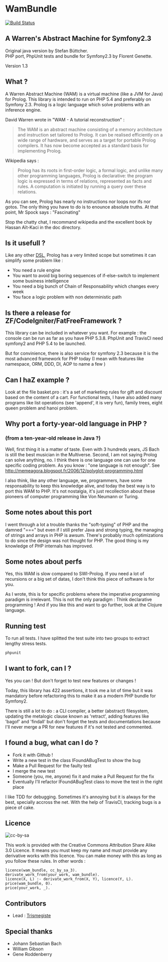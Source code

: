 # WamBundle

[![Build Status](https://secure.travis-ci.org/Trismegiste/WamBundle.png?branch=master)](http://travis-ci.org/Trismegiste/WamBundle)

## A Warren's Abstract Machine for Symfony2.3
Original java version by Stefan Büttcher.<br/>
PHP port, PhpUnit tests and bundle for Symfony2.3 by Florent Genette.

Version 1.3

## What ?
A Warren Abstract Machine (WAM) is a virtual machine (like a JVM for Java) for
Prolog. This library is intended to run on PHP 5.4 and preferably on Symfony 2.3.
Prolog is a logic language which solve problems with an inference engine.


David Warren wrote in "WAM - A tutorial reconstruction" :
<blockquote><p>The WAM is an abstract machine consisting of a memory architecture and instruction
set tailored to Prolog. It can be realised efficiently on a wide range of
hardware, and serves as a target for portable Prolog compilers. It has now become
accepted as a standard basis for implementing Prolog.</p></blockquote>

Wikipedia says :
<blockquote><p>Prolog has its roots in first-order logic, a formal logic, and unlike many
other programming languages, Prolog is declarative: the program logic is
expressed in terms of relations, represented as facts and rules. A computation
is initiated by running a query over these relations.</p></blockquote>

As you can see, Prolog has nearly no instructions nor loops nor ifs nor gotos.
The only thing you have to do is to enounce absolute truths.
At that point, Mr Spock says : "Fascinating"

Stop the chatty chat, I recommand wikipedia and the excellent book by
Hassan Aït-Kaci in the doc directory.

## Is it usefull ?
Like any other <a href="http://en.wikipedia.org/wiki/Domain-specific_language">DSL</a>,
Prolog has a very limited scope but sometimes it can simplify some problem like :

 * You need a rule engine
 * You want to avoid big boring sequences of if-else-switch to implement some business intelligence
 * You need a big bunch of Chain of Responsability which changes every week
 * You face a logic problem with non deterministic path

## Is there a release for ZF/CodeIgniter/FatFreeFramework ?
This library can be included in whatever you want.
For example : the console can be run as far as you have PHP 5.3.8.
PhpUnit and TravisCI need symfony2 and PHP 5.4 to be launched.

But for convinience, there is also service for symfony 2.3 because it is the
most advanced framework for PHP today
(I mean with features like namespace, ORM, DDD, DI, AOP to name a few )

## Can I haZ example ?
Look at the file basket.pro : it's a set of marketing rules for gift and discount
based on the content of a cart. For functional tests, I have also added many
programs like list operations (see 'append', it is very fun), family trees,
eight queen problem and hanoi problem.

## Why port a forty-year-old language in PHP ?
### (from a ten-year-old release in Java  ?)
Well, first thing it is a matter of taste. Even with 3 hundreds years, JS Bach
is still the best musician in the Multiverse. Second, I am not saying Prolog
can solve anything, no. I think there is one language one can use for one
specific coding problem. As you know : "one language is not enough".
See http://memeagora.blogspot.fr/2006/12/polyglot-programming.html

I also think, like any other language, we, programmers, have some responsability
to keep this knowledge alive, and today the best way is to port this WAM to PHP.
It's not nostalgia, it's just recollection about these pioneers of computer
programming like Von Neumann or Turing.

## Some notes about this port
I went through a lot a trouble thanks the "soft-typing" of PHP and the damned
"===" but even if I still prefer Java and strong typing, the managing of
strings and arrays in PHP is awsum. There's probably much optimizations to do
since the design was not thought for PHP. The good thing is my knowledge of PHP
internals has improved.

## Some notes about perfs
Yes, this WAM is slow compared to SWI-Prolog. If you need a lot of recursions
or a big set of datas, I don't think this piece of software is for you.

As I wrote, this is for specific problems where the imperative programming paradigm
is irrelevant. This is not the only paradigm : Think declarative programming !
And if you like this and want to go further, look at the Clojure language.

## Running test
To run all tests. I have splitted the test suite into two groups to extract lengthy stress tests.
``` bash
phpunit
```

## I want to fork, can I ?
Yes you can ! But don't forget to test new features or changes !

Today, this library has 422 assertions, it took me a lot of time but it
was mandatory before refactoring this to make it as a modern PHP bundle for
Symfony2.

There is still a lot to do : a CLI compiler, a better (abstract) filesystem,
updating the metalogic clause known as 'retract', adding features like 'bagof' and
'findall' but don't forget the tests and documentations because I'll never merge
a PR for new features if it's not tested and commented.

## I found a bug, what can I do ?
 * Fork it with Github !
 * Write a new test in the class IFoundABugTest to show the bug
 * Make a Pull Request for the faulty test
 * I merge the new test
 * Someone (you, me, anyone) fix it and make a Pull Request for the fix
 * Eventually I'll refactor IFoundABugTest class to move the test in the right place

I like TDD for debugging. Sometimes it's annoying but it is always
for the best, specially accross the net. With the help of TravisCI, tracking bugs
is a piece of cake.

## Licence
![cc-by-sa](http://i.creativecommons.org/l/by-sa/3.0/88x31.png)

This work is provided with the Creative Commons Attribution Share Alike 3.0 Licence.
It means you must keep my name and must provide any derivative works with this licence.
You can make money with this as long as you follow these rules. In other words :

    licence(wam_bundle, cc_by_sa_3).
    derivate_work_from(your_work, wam_bundle).
    licence(X, L) :- derivate_work_from(X, Y), licence(Y, L).
    price(wam_bundle, 0).
    price(your_work, _).

## Contributors
 * Lead : [Trismegiste](https://github.com/Trismegiste)

## Special thanks
 * Johann Sebastian Bach
 * William Gibson
 * Gene Roddenberry

